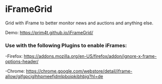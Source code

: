 # iFrameGrid
Grid with iFrame to better monitor news and auctions and anything else.

Demo: https://prim4t.github.io/iFrameGrid/

### Use with the following Plugins to enable iFrames:

-Firefox: https://addons.mozilla.org/en-US/firefox/addon/ignore-x-frame-options-header/

-Chrome: https://chrome.google.com/webstore/detail/iframe-allow/gifgpciglhhpmeefjdmlpboipkibhbjg?hl=de
